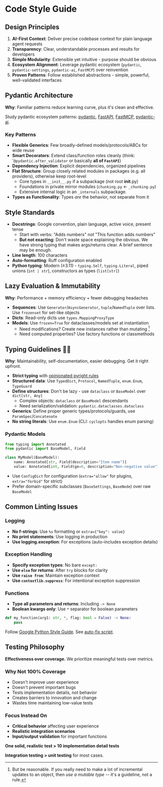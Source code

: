 # Code Style Guide

## Design Principles

1. **AI-First Context**: Deliver precise codebase context for plain language agent requests
2. **Transparency**: Clear, understandable processes and results for developers
3. **Simple Modularity**: Extensible yet intuitive - purpose should be obvious
4. **Ecosystem Alignment**: Leverage pydantic ecosystem (`pydantic`, `pydantic-settings`, `pydantic-ai`, `FastMCP`) over reinvention
5. **Proven Patterns**: Follow established abstractions - simple, powerful, well-validated interfaces

## Pydantic Architecture

**Why**: Familiar patterns reduce learning curve, plus it's clean and effective.

Study pydantic ecosystem patterns: [pydantic](https://github.com/pydantic/pydantic), [FastAPI](https://github.com/fastapi/fastapi), [FastMCP](https://github.com/jlowin/fastmcp), [pydantic-ai](https://github.com/pydantic/pydantic-ai/tree/main/pydantic_ai_slim/).

### Key Patterns

- **Flexible Generics**: Few broadly-defined models/protocols/ABCs for wide reuse
- **Smart Decorators**: Extend class/function roles cleanly (think: '`@pydantic.after_validator` or basically **all of `FastAPI`**)
- **Dependency Injection**: Explicit dependencies, organized pipelines
- **Flat Structure**: Group closely related modules in packages (e.g. all providers), otherwise keep root-level
  - Core types in `__init__.py` if a subpackage (not root __init__.py)
  - Foundations in private mirror modules (`chunking.py` ← `_chunking.py`)
  - Extensive internal logic in an `_internals` subpackage.
- **Types as Functionality**: Types *are* the behavior, not separate from it

## Style Standards

- **Docstrings**: Google convention, plain language, active voice, present tense
  - Start with verbs: "Adds numbers" not "This function adds numbers"
  - **But not exacting**: Don't waste space explaining the obvious. We have strong typing that makes args/returns clear. A brief sentence may be enough. 
- **Line length**: 100 characters
- **Auto-formatting**: Ruff configuration enabled
- **Python typing**: Modern (≥3.11) - `typing.Self`, `typing.Literal`, piped unions (`int | str`), constructors as types (`list[str]`)

## Lazy Evaluation & Immutability

**Why**: Performance + memory efficiency + fewer debugging headaches

- **Sequences**: Use `Generator`/`AsyncGenerator`, `tuple`/`NamedTuple` over lists. Use `frozenset` for set-like objects
- **Dicts**: Read-only dicts use `types.MappingProxyType`
- **Models**: Use `frozen=True` for dataclasses/models set at instantiation
  - Need modifications? Create new instances rather than mutating [^1]
  - Need computed properties? Use factory functions or classmethods

[^1]: But be reasonable. If you really need to make a lot of incremental updates to an object, then *use a mutable type* -- it's a guideline, not a rule.

## Typing Guidelines 🏴‍☠️

**Why**: Maintainability, self-documentation, easier debugging. Get it right upfront.

- **Strict typing** with [opinionated pyright rules](https://github.com/knitli/codeweaver-mcp/pyproject.toml#L)
- **Structured data**: Use `TypedDict`, `Protocol`, `NamedTuple`, `enum.Enum`, `TypeGuard`
- **Define structures**: Don't be lazy - use `dataclass` or `BaseModel` over `dict[str, Any]`
  - Complex objects: `dataclass` or `BaseModel` descendants
  - Need serialization/validation: `pydantic.dataclasses.dataclass`
- **Generics**: Define proper generic types/protocols/guards, use `ParamSpec`/`Concatenate`
- **No string literals**: Use `enum.Enum` (CLI: `cyclopts` handles enum parsing)

### Pydantic Models

```python
from typing import Annotated
from pydantic import BaseModel, Field

class MyModel(BaseModel):
    name: Annotated[str, Field(description="Item name")]
    value: Annotated[int, Field(ge=0, description="Non-negative value")] = 0
```

- Use `ConfigDict` for configuration (`extra="allow"` for plugins, `extra="forbid"` for strict)
- Prefer domain-specific subclasses (`BaseSettings`, `BaseNode`) over raw `BaseModel`

## Common Linting Issues

### Logging

- **No f-strings**: Use `%s` formatting or `extra={"key": value}`
- **No print statements**: Use logging in production
- **Use logging.exception**: For exceptions (auto-includes exception details)

### Exception Handling

- **Specify exception types**: No bare `except:`
- **Use `else` for returns**: After `try` blocks for clarity
- **Use `raise from`**: Maintain exception context
- **Use `contextlib.suppress`**: For intentional exception suppression

### Functions

- **Type all parameters and returns**: Including `-> None`
- **Boolean kwargs only**: Use `*` separator for boolean parameters

```python
def my_function(arg1: str, *, flag: bool = False) -> None:
    pass
```

Follow [Google Python Style Guide](https://google.github.io/styleguide/pyguide.html). See [auto-fix script](scripts/fix-ruff-patterns.sh).

## Testing Philosophy

**Effectiveness over coverage.** We prioritize meaningful tests over metrics.

### Why Not 100% Coverage

- Doesn't improve user experience
- Doesn't prevent important bugs
- Tests implementation details, not behavior
- Creates barriers to innovation and change
- Wastes time maintaining low-value tests

### Focus Instead On

- **Critical behavior** affecting user experience
- **Realistic integration scenarios**
- **Input/output validation** for important functions

**One solid, realistic test > 10 implementation detail tests**

**Integration testing > unit testing** for most cases.
